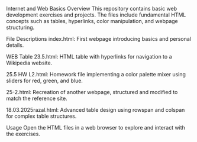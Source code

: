 Internet and Web Basics
Overview
This repository contains basic web development exercises and projects. The files include fundamental HTML concepts such as tables, hyperlinks, color manipulation, and webpage structuring.

File Descriptions
index.html: First webpage introducing basics and personal details.

WEB Table 23.5.html: HTML table with hyperlinks for navigation to a Wikipedia website.

25.5 HW L2.html: Homework file implementing a color palette mixer using sliders for red, green, and blue.

25-2.html: Recreation of another webpage, structured and modified to match the reference site.

18.03.2025razal.html: Advanced table design using rowspan and colspan for complex table structures.

Usage
Open the HTML files in a web browser to explore and interact with the exercises.

